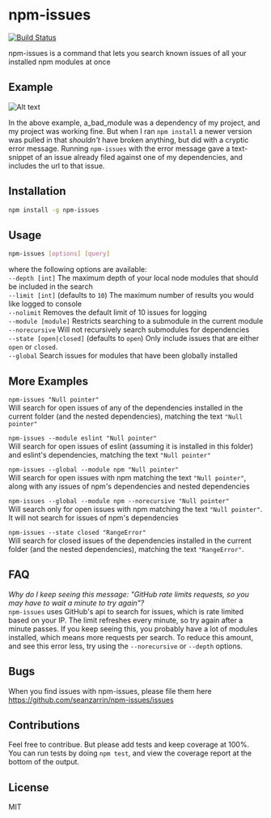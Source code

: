 npm-issues
==============================
[![Build Status](https://travis-ci.org/seanzarrin/npm-issues.svg?branch=master)](https://travis-ci.org/seanzarrin/npm-issues)

npm-issues is a command that lets you search known issues of all your installed npm modules at once

## Example

![Alt text](/../images/npm-issues.gif?raw=true "When npm install breaks something")

In the above example, a_bad_module was a dependency of my project, and my project was working fine. But when I ran `npm install` a newer version was pulled in that _shouldn't_ have broken anything, but did with a cryptic error message. Running `npm-issues` with the error message gave a text-snippet of an issue already filed against one of my dependencies, and includes the url to that issue.

## Installation
```sh
npm install -g npm-issues
```

## Usage
```sh
npm-issues [options] [query]
```

where the following options are available:  
`--depth [int]`           The maximum depth of your local node modules that should be included in the search  
`--limit [int]`           (defaults to `10`) The maximum number of results you would like logged to console  
`--nolimit`               Removes the default limit of 10 issues for logging  
`--module [module]`       Restricts searching to a submodule in the current module  
`--norecursive`           Will not recursively search submodules for dependencies  
`--state [open|closed]`   (defaults to `open`) Only include issues that are either `open` or `closed`.  
`--global`                Search issues for modules that have been globally installed  

## More Examples
`npm-issues "Null pointer"`  
Will search for open issues of any of the dependencies installed in the current folder (and the nested dependencies), matching the text `"Null pointer"`  

`npm-issues --module eslint "Null pointer"`  
Will search for open issues of eslint (assuming it is installed in this folder) and eslint's dependencies, matching the text `"Null pointer"`

`npm-issues --global --module npm "Null pointer"`  
Will search for open issues with npm matching the text `"Null pointer"`, along with any issues of npm's dependencies and nested dependencies  

`npm-issues --global --module npm --norecursive "Null pointer"`  
Will search only for open issues with npm matching the text `"Null pointer"`. It will not search for issues of npm's dependencies  

`npm-issues --state closed "RangeError"`  
Will search for closed issues of the dependencies installed in the current folder (and the nested dependencies), matching the text `"RangeError"`.

## FAQ
_Why do I keep seeing this message: "GitHub rate limits requests, so you may have to wait a minute to try again"?_  
`npm-issues` uses GitHub's api to search for issues, which is rate limited based on your IP. The limit refreshes every minute, so try again after a minute passes. If you keep seeing this, you probably have a lot of modules installed, which means more requests per search. To reduce this amount, and see this error less, try using the `--norecursive` or `--depth` options.

## Bugs
When you find issues with npm-issues, please file them here https://github.com/seanzarrin/npm-issues/issues

## Contributions
Feel free to contribue. But please add tests and keep coverage at 100%. You can run tests by doing `npm test`, and view the coverage report at the bottom of the output.

## License
MIT
